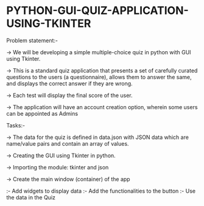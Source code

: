 # PYTHON-GUI-QUIZ-APPLICATION-USING-TKINTER

Problem statement:-

-> We will be developing a simple multiple-choice quiz in python with GUI using Tkinter.
 
-> This is a standard quiz application that presents a set of carefully curated questions to the users (a questionnaire), allows them to 
   answer the same, and displays the correct answer if they are wrong. 

-> Each test will display the final score of the user. 

-> The application will have an account creation option, wherein some users can be appointed as Admins

 
Tasks:-


-> The data for the quiz is defined in data.json with JSON data which are name/value pairs and contain an array of values. 

-> Creating the GUI using Tkinter in python.

-> Importing the module: tkinter and json

-> Create the main window (container) of the app

:- Add widgets to display data
:- Add the functionalities to the button
:- Use the data in the Quiz
